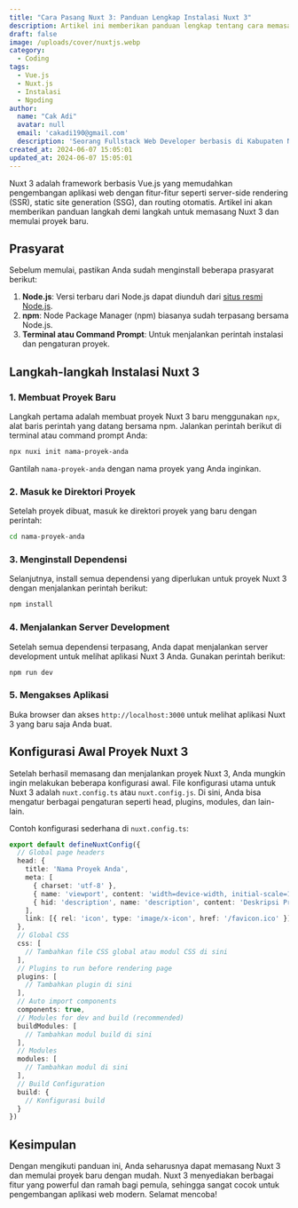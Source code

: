 ```yaml
---
title: "Cara Pasang Nuxt 3: Panduan Lengkap Instalasi Nuxt 3"
description: Artikel ini memberikan panduan lengkap tentang cara memasang Nuxt 3, termasuk langkah-langkah instalasi dan konfigurasi awal untuk memulai proyek dengan Nuxt 3.
draft: false
image: /uploads/cover/nuxtjs.webp
category:
  - Coding
tags:
  - Vue.js
  - Nuxt.js
  - Instalasi
  - Ngoding
author:
  name: "Cak Adi"
  avatar: null
  email: 'cakadi190@gmail.com'
  description: 'Seorang Fullstack Web Developer berbasis di Kabupaten Ngawi, dengan passion mendalam dalam desain dan teknologi. Kini, ia juga tengah mengeksplorasi ketertarikannya yang baru terhadap geografi, memperluas cakrawalanya dalam dunia yang penuh inspirasi dan inovasi.'
created_at: 2024-06-07 15:05:01
updated_at: 2024-06-07 15:05:01
---
```


Nuxt 3 adalah framework berbasis Vue.js yang memudahkan pengembangan aplikasi web dengan fitur-fitur seperti server-side rendering (SSR), static site generation (SSG), dan routing otomatis. Artikel ini akan memberikan panduan langkah demi langkah untuk memasang Nuxt 3 dan memulai proyek baru.

## Prasyarat

Sebelum memulai, pastikan Anda sudah menginstall beberapa prasyarat berikut:

1. **Node.js**: Versi terbaru dari Node.js dapat diunduh dari [situs resmi Node.js](https://nodejs.org/).
2. **npm**: Node Package Manager (npm) biasanya sudah terpasang bersama Node.js.
3. **Terminal atau Command Prompt**: Untuk menjalankan perintah instalasi dan pengaturan proyek.

## Langkah-langkah Instalasi Nuxt 3

### 1. Membuat Proyek Baru

Langkah pertama adalah membuat proyek Nuxt 3 baru menggunakan `npx`, alat baris perintah yang datang bersama npm. Jalankan perintah berikut di terminal atau command prompt Anda:

```bash
npx nuxi init nama-proyek-anda
```

Gantilah `nama-proyek-anda` dengan nama proyek yang Anda inginkan.

### 2. Masuk ke Direktori Proyek

Setelah proyek dibuat, masuk ke direktori proyek yang baru dengan perintah:

```bash
cd nama-proyek-anda
```

### 3. Menginstall Dependensi

Selanjutnya, install semua dependensi yang diperlukan untuk proyek Nuxt 3 dengan menjalankan perintah berikut:

```bash
npm install
```

### 4. Menjalankan Server Development

Setelah semua dependensi terpasang, Anda dapat menjalankan server development untuk melihat aplikasi Nuxt 3 Anda. Gunakan perintah berikut:

```bash
npm run dev
```

### 5. Mengakses Aplikasi

Buka browser dan akses `http://localhost:3000` untuk melihat aplikasi Nuxt 3 yang baru saja Anda buat.

## Konfigurasi Awal Proyek Nuxt 3

Setelah berhasil memasang dan menjalankan proyek Nuxt 3, Anda mungkin ingin melakukan beberapa konfigurasi awal. File konfigurasi utama untuk Nuxt 3 adalah `nuxt.config.ts` atau `nuxt.config.js`. Di sini, Anda bisa mengatur berbagai pengaturan seperti head, plugins, modules, dan lain-lain.

Contoh konfigurasi sederhana di `nuxt.config.ts`:

```typescript
export default defineNuxtConfig({
  // Global page headers
  head: {
    title: 'Nama Proyek Anda',
    meta: [
      { charset: 'utf-8' },
      { name: 'viewport', content: 'width=device-width, initial-scale=1' },
      { hid: 'description', name: 'description', content: 'Deskripsi Proyek Anda' }
    ],
    link: [{ rel: 'icon', type: 'image/x-icon', href: '/favicon.ico' }]
  },
  // Global CSS
  css: [
    // Tambahkan file CSS global atau modul CSS di sini
  ],
  // Plugins to run before rendering page
  plugins: [
    // Tambahkan plugin di sini
  ],
  // Auto import components
  components: true,
  // Modules for dev and build (recommended)
  buildModules: [
    // Tambahkan modul build di sini
  ],
  // Modules
  modules: [
    // Tambahkan modul di sini
  ],
  // Build Configuration
  build: {
    // Konfigurasi build
  }
})
```

## Kesimpulan

Dengan mengikuti panduan ini, Anda seharusnya dapat memasang Nuxt 3 dan memulai proyek baru dengan mudah. Nuxt 3 menyediakan berbagai fitur yang powerful dan ramah bagi pemula, sehingga sangat cocok untuk pengembangan aplikasi web modern. Selamat mencoba!

